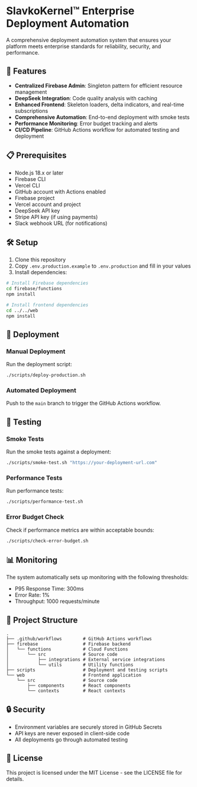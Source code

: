 # SlavkoKernel™ Enterprise Deployment Automation

A comprehensive deployment automation system that ensures your platform meets enterprise standards for reliability, security, and performance.

## 🚀 Features

- **Centralized Firebase Admin**: Singleton pattern for efficient resource management
- **DeepSeek Integration**: Code quality analysis with caching
- **Enhanced Frontend**: Skeleton loaders, delta indicators, and real-time subscriptions
- **Comprehensive Automation**: End-to-end deployment with smoke tests
- **Performance Monitoring**: Error budget tracking and alerts
- **CI/CD Pipeline**: GitHub Actions workflow for automated testing and deployment

## 📋 Prerequisites

- Node.js 18.x or later
- Firebase CLI
- Vercel CLI
- GitHub account with Actions enabled
- Firebase project
- Vercel account and project
- DeepSeek API key
- Stripe API key (if using payments)
- Slack webhook URL (for notifications)

## 🛠️ Setup

1. Clone this repository
2. Copy `.env.production.example` to `.env.production` and fill in your values
3. Install dependencies:

```bash
# Install Firebase dependencies
cd firebase/functions
npm install

# Install frontend dependencies
cd ../../web
npm install
```

## 🔄 Deployment

### Manual Deployment

Run the deployment script:

```bash
./scripts/deploy-production.sh
```

### Automated Deployment

Push to the `main` branch to trigger the GitHub Actions workflow.

## 🧪 Testing

### Smoke Tests

Run the smoke tests against a deployment:

```bash
./scripts/smoke-test.sh "https://your-deployment-url.com"
```

### Performance Tests

Run performance tests:

```bash
./scripts/performance-test.sh
```

### Error Budget Check

Check if performance metrics are within acceptable bounds:

```bash
./scripts/check-error-budget.sh
```

## 📊 Monitoring

The system automatically sets up monitoring with the following thresholds:

- P95 Response Time: 300ms
- Error Rate: 1%
- Throughput: 1000 requests/minute

## 🔧 Project Structure

```
.
├── .github/workflows        # GitHub Actions workflows
├── firebase                 # Firebase backend
│   └── functions            # Cloud Functions
│       └── src              # Source code
│           ├── integrations # External service integrations
│           └── utils        # Utility functions
├── scripts                  # Deployment and testing scripts
└── web                      # Frontend application
    └── src                  # Source code
        ├── components       # React components
        └── contexts         # React contexts
```

## 🔒 Security

- Environment variables are securely stored in GitHub Secrets
- API keys are never exposed in client-side code
- All deployments go through automated testing

## 📝 License

This project is licensed under the MIT License - see the LICENSE file for details.
